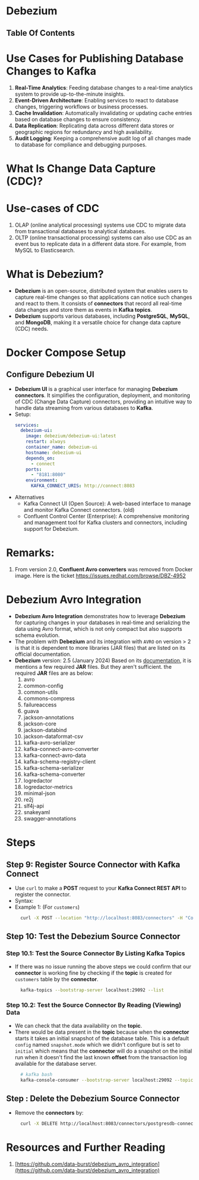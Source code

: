 # Debezium
## 

## Table Of Contents

# Use Cases for Publishing Database Changes to Kafka

1. **Real-Time Analytics**: Feeding database changes to a real-time analytics system to provide up-to-the-minute insights.
2. **Event-Driven Architecture**: Enabling services to react to database changes, triggering workflows or business processes.
3. **Cache Invalidation**: Automatically invalidating or updating cache entries based on database changes to ensure consistency.
4. **Data Replication**: Replicating data across different data stores or geographic regions for redundancy and high availability.
5. **Audit Logging**: Keeping a comprehensive audit log of all changes made to database for compliance and debugging purposes.

# What Is Change Data Capture (CDC)?

# Use-cases of CDC

1. OLAP (online analytical processing) systems use CDC to migrate data from transactional databases to analytical databases.
2. OLTP (online transactional processing) systems can also use CDC as an event bus to replicate data in a different data store. For example, from MySQL to Elasticsearch.

# What is Debezium?

- **Debezium** is an open-source, distributed system that enables users to capture real-time changes so that applications can notice such changes and react to them. It consists of **connectors** that record all real-time data changes and store them as events in **Kafka topics**.
- **Debezium** supports various databases, including **PostgreSQL**, **MySQL**, and **MongoDB**, making it a versatile choice for change data capture (CDC) needs.

# Docker Compose Setup

## Configure Debezium UI

- **Debezium UI** is a graphical user interface for managing **Debezium connectors**. It simplifies the configuration, deployment, and monitoring of CDC (Change Data Capture) connectors, providing an intuitive way to handle data streaming from various databases to **Kafka**.
- Setup:
  ```yml
  services:
    debezium-ui:
      image: debezium/debezium-ui:latest
      restart: always
      container_name: debezium-ui
      hostname: debezium-ui
      depends_on:
        - connect
      ports:
        - "8181:8080"
      environment:
        KAFKA_CONNECT_URIS: http://connect:8083
  ```
- Alternatives
  - Kafka Connect UI (Open Source): A web-based interface to manage and monitor Kafka Connect connectors. (old)
  - Confluent Control Center (Enterprise): A comprehensive monitoring and management tool for Kafka clusters and connectors, including support for Debezium.

# Remarks:

1. From version 2.0, **Confluent Avro converters** was removed from Docker image. Here is the ticket https://issues.redhat.com/browse/DBZ-4952

# Debezium Avro Integration

- **Debezium Avro Integration** demonstrates how to leverage **Debezium** for capturing changes in your databases in real-time and serializing the data using Avro format, which is not only compact but also supports schema evolution.
- The problem with **Debezium** and its integration with `AVRO` on version > 2 is that it is dependent to more libraries (JAR files) that are listed on its official documentation.
- **Debezium** version: 2.5 (January 2024) Based on its [documentation](https://debezium.io/documentation/reference/2.5/configuration/avro.html), it is mentions a few required **JAR** files. But they aren't sufficient. the required **JAR** files are as below:
  1. avro
  2. common-config
  3. common-utils
  4. commons-compress
  5. failureaccess
  6. guava
  7. jackson-annotations
  8. jackson-core
  9. jackson-databind
  10. jackson-dataformat-csv
  11. kafka-avro-serializer
  12. kafka-connect-avro-converter
  13. kafka-connect-avro-data
  14. kafka-schema-registry-client
  15. kafka-schema-serializer
  16. kafka-schema-converter
  17. logredactor
  18. logredactor-metrics
  19. minimal-json
  20. re2j
  21. slf4j-api
  22. snakeyaml
  23. swagger-annotations

# Steps

## Step 9: Register Source Connector with Kafka Connect

- Use `curl` to make a **POST** request to your **Kafka Connect REST API** to register the connector.
- Syntax:
- Example 1: (For `customers`)
  ```sh
    curl -X POST --location "http://localhost:8083/connectors" -H "Content-Type: application/json" -H "Accept: application/json" -d @users.customers.json
  ```

## Step 10: Test the Debezium Source Connector

### Step 10.1: Test the Source Connector By Listing Kafka Topics

- If there was no issue running the above steps we could confirm that our **connector** is working fine by checking if the **topic** is created for `customers` table by the **connector**.
  ```sh
    kafka-topics --bootstrap-server localhost:29092 --list
  ```

### Step 10.2: Test the Source Connector By Reading (Viewing) Data

- We can check that the data availability on the **topic**.
- There would be data present in the **topic** because when the **connector** starts it takes an initial snapshot of the database table. This is a default `config` named `snapshot.mode` which we didn't configure but is set to `initial` which means that the **connector** will do a snapshot on the initial run when it doesn't find the last known **offset** from the transaction log available for the database server.
  ```bash
    # kafka bash
    kafka-console-consumer --bootstrap-server localhost:29092 --topic users.public.customers --from-beginning
  ```

## Step : Delete the Debezium Source Connector

- Remove the **connectors** by:
  ```sh
    curl -X DELETE http://localhost:8083/connectors/postgresdb-connector-for-customers-v1
  ```

# Resources and Further Reading

1. [https://github.com/data-burst/debezium_avro_integration](https://github.com/data-burst/debezium_avro_integration)
